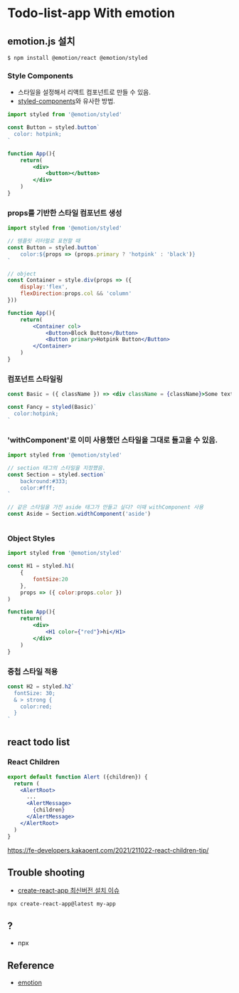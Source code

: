# Todo-list-app With emotion


## emotion.js 설치
```
$ npm install @emotion/react @emotion/styled
```

### Style Components
- 스타일을 설정해서 리액트 컴포넌트로 만들 수 있음.
- [styled-components](https://www.styled-components.com/)와 유사한 방법.

```jsx
import styled from '@emotion/styled'

const Button = styled.button`
  color: hotpink;
`

function App(){
    return(
        <div>
            <button></button>
        </div>
    )
}
```

### props를 기반한 스타일 컴포넌트 생성
```jsx
import styled from '@emotion/styled'

// 템플릿 리터럴로 표현할 때
const Button = styled.button`
    color:${props => (props.primary ? 'hotpink' : 'black')}
`

// object
const Container = style.div(props => ({
    display:'flex',
    flexDirection:props.col && 'column'
}))

function App(){
    return(
        <Container col>
            <Button>Block Button</Button>
            <Button primary>Hotpink Button</Button>
        </Container>
    )
}
```

### 컴포넌트 스타일링 
```jsx
const Basic = ({ className }) => <div className = {className}>Some text</div>

const Fancy = styled(Basic)`
  color:hotpink;
`
```

### 'withComponent'로 이미 사용했던 스타일을 그대로 들고올 수 있음.
```jsx
import styled from '@emotion/styled'

// section 태그의 스타일을 지정했음.
const Section = styled.section`
    backround:#333;
    color:#fff;
`

// 같은 스타일을 가진 aside 태그가 만들고 싶다? 이때 withComponent 사용
const Aside = Section.widthComponent('aside')



```

### Object Styles
```jsx
import styled from '@emotion/styled'

const H1 = styled.h1(
    {
        fontSize:20
    },
    props => ({ color:props.color })
)

function App(){
    return(
        <div>
            <H1 color={"red"}>hi</H1>
        </div>
    )
}
```

### 중첩 스타일 적용
```jsx
const H2 = styled.h2`
  fontSize: 30;
  & > strong {
    color:red;
  }
`

```

## react todo list
### React Children
```jsx
export default function Alert ({children}) {
  return (
    <AlertRoot>
      ...
      <AlertMessage>
        {children}
      </AlertMessage>
    </AlertRoot>
  )
}
```
https://fe-developers.kakaoent.com/2021/211022-react-children-tip/




## Trouble shooting
- [create-react-app 최신버전 설치 이슈](https://velog.io/@gygy/error-create-react-app-%EC%82%AD%EC%A0%9C-%ED%9B%84-%EC%B5%9C%EC%8B%A0%EB%B2%84%EC%A0%84%EC%9C%BC%EB%A1%9C-%EC%84%A4%EC%B9%98%EC%95%88%EB%90%A0%EB%95%8C-Need-to-install-the-following-packages-create-react-appOk-to-proceed-y)
```
npx create-react-app@latest my-app
```

## ?
- npx

## Reference
- [emotion](https://emotion.sh/docs/styled)
